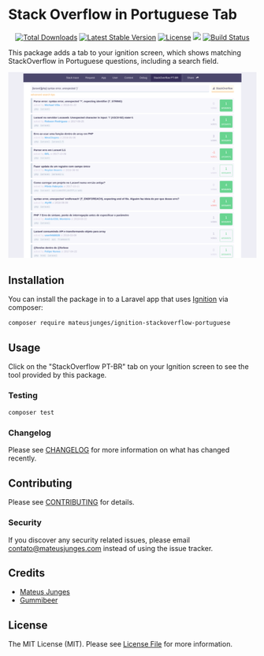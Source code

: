 

# Stack Overflow in Portuguese Tab

<p align="center">
<a href="https://packagist.org/packages/mateusjunges/ignition-stackoverflow-portuguese" target="_blank"><img src="https://poser.pugx.org/mateusjunges/ignition-stackoverflow-portuguese/d/total.svg" alt="Total Downloads"></a>
<a href="https://packagist.org/packages/mateusjunges/ignition-stackoverflow-portuguese" target="_blank"><img src="https://poser.pugx.org/mateusjunges/ignition-stackoverflow-portuguese/v/stable.svg" alt="Latest Stable Version"></a>
<a href="https://packagist.org/packages/mateusjunges/ignition-stackoverflow-portuguese" target="_blank"><img src="https://poser.pugx.org/mateusjunges/ignition-stackoverflow-portuguese/license.svg" alt="License"></a>
<a href="https://github.styleci.io/repos/207148235" target="_blank"><img src="https://github.styleci.io/repos/207148235/shield?style=flat"></a>
<a href="https://travis-ci.org/mateusjunges/ignition-stackoverflow-portuguese"><img src="https://img.shields.io/travis/mateusjunges/ignition-stackoverflow-portuguese/master.svg?style=flat" alt="Build Status"></a>
</p>

This package adds a tab to your ignition screen, which shows matching StackOverflow in Portuguese questions, including a search field.

![StackOverflow PT-BR Tab](stackoverflow-pt-br-tab.png)

## Installation

You can install the package in to a Laravel app that uses [Ignition](https://flareapp.io) via composer:

```bash
composer require mateusjunges/ignition-stackoverflow-portuguese
```

## Usage

Click on the "StackOverflow PT-BR" tab on your Ignition screen to see the tool provided by this package.

### Testing

``` bash
composer test
```

### Changelog

Please see [CHANGELOG](CHANGELOG.md) for more information on what has changed recently.

## Contributing

Please see [CONTRIBUTING](CONTRIBUTING.md) for details.

### Security

If you discover any security related issues, please email contato@mateusjunges.com instead of using the issue tracker.

## Credits

- [Mateus Junges](https://github.com/mateusjunges)
- [Gummibeer](https://github.com/gummibeer)

## License

The MIT License (MIT). Please see [License File](LICENSE.md) for more information.
